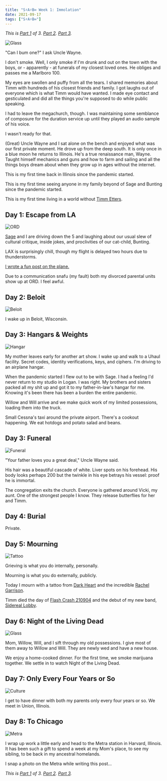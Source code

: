 ```yaml
---
title: "S♯A♯B∞ Week 1: Immolation"
date: 2021-09-17
tags: ["S♯A♯B∞"]
---
```


_This is [Part 1](/2021/09/17/sad-arpeggio-breakdowns-forever-week-1-immolation/) of 3. [Part 2](/2021/09/24/sad-arpeggio-breakdowns-forever-week-2-sublimation/). [Part 3](/2021/10/01/sad-arpeggio-breakdowns-forever-week-3-transfiguration/)._

![Glass](/images/sab-glass.jpg)

"Can I bum one?" I ask Uncle Wayne.

I don't smoke. Well, I only smoke if I'm drunk and out on the town with the boys, or - apparently - at funerals of my closest loved ones. He obliges and passes me a Marlboro 100.

My eyes are swollen and puffy from all the tears. I shared memories about Timm with hundreds of his closest friends and family. I got laughs out of everyone which is what Timm would have wanted. I made eye contact and gesticulated and did all the things you're supposed to do while public speaking.

I had to leave the megachurch, though. I was maintaining some semblance of composure for the duration service up until they played an audio sample of his voice.

I wasn't ready for that.

(Great) Uncle Wayne and I sat alone on the bench and enjoyed what was our first private moment. He drove up from the deep south. It is only once in a blue moon he returns to Illinois. He's a true renaissance man, Wayne. Taught himself mechanics and guns and how to farm and sailing and all the things boys dream about when they grow up in ages without the internet.

This is my first time back in Illinois since the pandemic started.

This is my first time seeing anyone in my family beyond of Sage and Bunting since the pandemic started.

This is my first time living in a world without [Timm Etters](/2021/09/06/timm-etters-all-my-love-and-all-my-burning-tears).

## Day 1: Escape from LA

![ORD](/images/sab-ord.jpg)

[Sage](https://sageetters.com) and I are driving down the 5 and laughing about our usual slew of cultural critique, inside jokes, and proclivities of our cat-child, Bunting.

LAX is surprisingly chill, though my flight is delayed two hours due to thunderstorms.

[I wrote a fun post on the plane.](https://mapcorps.net/2021/09/09/1-caveman-dot-sh/)

Due to a communication snafu (my fault) both my divorced parental units show up at ORD. I feel awful.

## Day 2: Beloit

![Beloit](/images/sab-beloit.jpg)

I wake up in Beloit, Wisconsin.

## Day 3: Hangars & Weights

![Hangar](/images/sab-hangar.jpg)

My mother leaves early for another art show. I wake up and walk to a Uhaul facility. Secret codes, identity verifications, keys, and ciphers. I'm driving to an airplane hangar.

When the pandemic started I flew out to be with Sage. I had a feeling I'd never return to my studio in Logan. I was right. My brothers and sisters packed all my shit up and got it to my father-in-law's hangar for me. Knowing it's been there has been a burden the entire pandemic.

Willow and Will arrive and we make quick work of my limited possessions, loading them into the truck.

Small Cessna's taxi around the private airport. There's a cookout happening. We eat hotdogs and potato salad and beans.

## Day 3: Funeral

![Funeral](/images/sab-funeral.jpg)

"Your father loves you a great deal," Uncle Wayne said.

His hair was a beautiful cascade of white. Liver spots on his forehead. His body looks perhaps 200 but the twinkle in his eye betrays his vessel: proof he is immortal.

The congregation exits the church. Everyone is gathered around Vicki, my aunt. One of the strongest people I know. They release butterflies for her and Timm.

## Day 4: Burial

Private.

## Day 5: Mourning

![Tattoo](/images/sab-tattoo.jpg)

Grieving is what you do internally, personally.

Mourning is what you do externally, publicly.

Today I mourn with a tattoo from [Dark Heart](http://darkhearttattoo.com) and the incredible [Rachel Garrison](https://instagram.com/octabat).

Timm died the day of [Flash Crash 210904](https://flashcrash.net) and the debut of my new band, [Sidereal Lobby](https://sidereallobby.com).

## Day 6: Night of the Living Dead

![Glass](/images/sab-dead.jpg)

Mom, Willow, Will, and I sift through my old possessions. I give most of them away to Willow and Will. They are newly wed and have a new house.

We enjoy a home-cooked dinner. For the first time, we smoke marijuana together. We settle in to watch Night of the Living Dead.

## Day 7: Only Every Four Years or So

![Culture](/images/sab-culture.jpg)

I get to have dinner with both my parents only every four years or so. We meet in Union, Illinois.

## Day 8: To Chicago

![Metra](/images/sab-metra.jpg)

I wrap up work a little early and head to the Metra station in Harvard, Illinois. It has been such a gift to spend a week at my Mom's place, to see my sibling, to be back in my ancestral homelands.

I snap a photo on the Metra while writing this post...

_This is [Part 1](/2021/09/17/sad-arpeggio-breakdowns-forever-week-1-immolation/) of 3. [Part 2](/2021/09/24/sad-arpeggio-breakdowns-forever-week-2-sublimation/). [Part 3](/2021/10/01/sad-arpeggio-breakdowns-forever-week-3-transfiguration/)._
